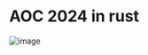 # AOC 2024 in rust


![image](https://github.com/user-attachments/assets/13e077d5-9ffa-40d1-ad50-00f61a881af4)
